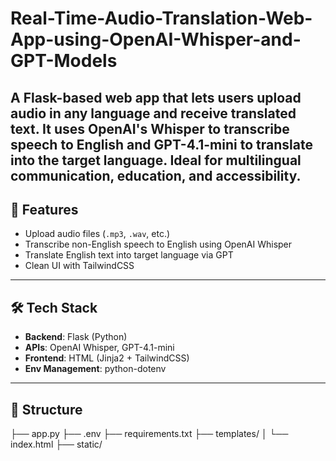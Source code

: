 # Real-Time-Audio-Translation-Web-App-using-OpenAI-Whisper-and-GPT-Models
A Flask-based web app that lets users upload audio in any language and receive translated text. It uses OpenAI's Whisper to transcribe speech to English and GPT-4.1-mini to translate into the target language. Ideal for multilingual communication, education, and accessibility.
---

## 🚀 Features

- Upload audio files (`.mp3`, `.wav`, etc.)
- Transcribe non-English speech to English using OpenAI Whisper
- Translate English text into target language via GPT
- Clean UI with TailwindCSS

---

## 🛠️ Tech Stack

- **Backend**: Flask (Python)
- **APIs**: OpenAI Whisper, GPT-4.1-mini
- **Frontend**: HTML (Jinja2 + TailwindCSS)
- **Env Management**: python-dotenv

---
## 📁 Structure
├── app.py
├── .env
├── requirements.txt
├── templates/
│   └── index.html
├── static/
